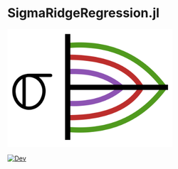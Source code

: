 # SigmaRidgeRegression.jl

<img src="sigmaridge_logo.png" width="370">


[![Dev](https://img.shields.io/badge/docs-dev-blue.svg)](https://nignatiadis.github.io/SigmaRidgeRegression.jl/dev)

